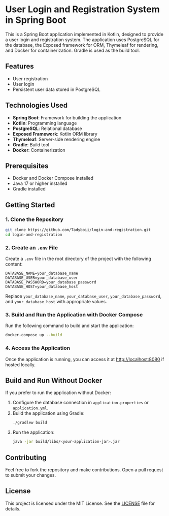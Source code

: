 # User Login and Registration System in Spring Boot

This is a Spring Boot application implemented in Kotlin, designed to provide a user login and registration system. The application uses PostgreSQL for the database, the Exposed framework for ORM, Thymeleaf for rendering, and Docker for containerization. Gradle is used as the build tool.

## Features
- User registration
- User login
- Persistent user data stored in PostgreSQL

## Technologies Used
- **Spring Boot**: Framework for building the application
- **Kotlin**: Programming language
- **PostgreSQL**: Relational database
- **Exposed Framework**: Kotlin ORM library
- **Thymeleaf**: Server-side rendering engine
- **Gradle**: Build tool
- **Docker**: Containerization

## Prerequisites
- Docker and Docker Compose installed
- Java 17 or higher installed
- Gradle installed

## Getting Started
### 1. Clone the Repository
```bash
git clone https://github.com/Tadyboii/login-and-registration.git
cd login-and-registration
```

### 2. Create an `.env` File
Create a `.env` file in the root directory of the project with the following content:
```dotenv
DATABASE_NAME=your_database_name
DATABASE_USER=your_database_user
DATABASE_PASSWORD=your_database_password
DATABASE_HOST=your_database_host
```
Replace `your_database_name`, `your_database_user`, `your_database_password`, and `your_database_host` with appropriate values.

### 3. Build and Run the Application with Docker Compose
Run the following command to build and start the application:
```bash
docker-compose up --build
```

### 4. Access the Application
Once the application is running, you can access it at [http://localhost:8080](http://localhost:8080) if hosted locally.


## Build and Run Without Docker
If you prefer to run the application without Docker:
1. Configure the database connection in `application.properties` or `application.yml`.
2. Build the application using Gradle:
   ```bash
   ./gradlew build
   ```
3. Run the application:
   ```bash
   java -jar build/libs/<your-application-jar>.jar
   ```

## Contributing
Feel free to fork the repository and make contributions. Open a pull request to submit your changes.

## License
This project is licensed under the MIT License. See the [LICENSE](LICENSE) file for details.

